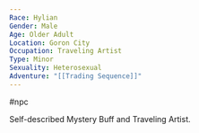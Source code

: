 ```yaml
---
Race: Hylian
Gender: Male
Age: Older Adult
Location: Goron City
Occupation: Traveling Artist
Type: Minor
Sexuality: Heterosexual
Adventure: "[[Trading Sequence]]"
---
```

 #npc 

Self-described Mystery Buff and Traveling Artist.
